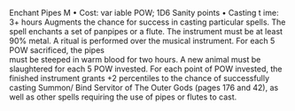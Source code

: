 Enchant Pipes M
• Cost: var iable POW; 1D6 Sanity points
• Casting t
ime: 3+ hours
Augments the chance for success in casting particular spells. 
The spell enchants a set of panpipes or a flute. The instrument 
must be at least 90% metal. A ritual is performed over the 
musical instrument. For each 5 POW sacrificed, the pipes  
must be steeped in warm blood for two hours. A new animal 
must be slaughtered for each 5 POW invested. For each 
point of POW invested, the finished instrument grants +2 
percentiles to the chance of successfully casting Summon/
Bind Servitor of The Outer Gods (pages 176 and 42), as 
well as other spells requiring the use of pipes or flutes to cast.
